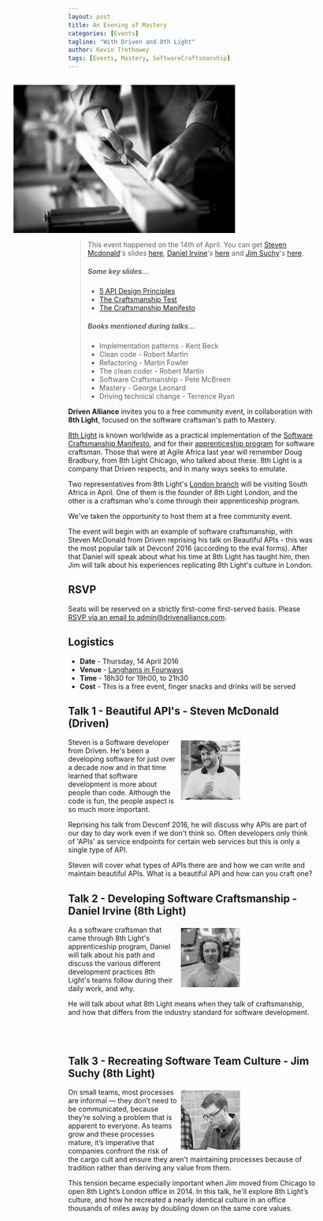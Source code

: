 ```yaml
---
layout: post
title: An Evening of Mastery
categories: [Events]
tagline: "With Driven and 8th Light"
author: Kevin Trethewey
tags: [Events, Mastery, SoftwareCraftsmanship]
---
```

<img style="float: right; margin-right: 150px; border:15px solid white; max-width: 100%;" src="/assets/img/blogs/craftsmanship.jpg	" />

> This event happened on the 14th of April. You can get [Steven Mcdonald](https://twitter.com/stevenmcd)'s slides [here](https://dl.dropboxusercontent.com/u/62921/Presentations/mastery/DevConf_BeautifulAPIs_2016.pdf), [Daniel Irvine](https://twitter.com/d_ir)'s [here](https://dl.dropboxusercontent.com/u/62921/Presentations/mastery/Discipline%20and%20professionalism.pdf) and [Jim Suchy](https://twitter.com/jsuchy)'s [here](https://dl.dropboxusercontent.com/u/62921/Presentations/mastery/budding_culture.pdf).
>
> ##### Some key slides...
> * [5 API Design Principles](https://dl.dropboxusercontent.com/u/62921/Presentations/mastery/DevConf_BeautifulAPIs_2016_API_Design_Principles.jpg)
> * [The Craftsmanship Test](https://dl.dropboxusercontent.com/u/62921/Presentations/mastery/Discipline_and_professionalism_thecraftsmanshiptest.jpg)
> * [The Craftsmanship Manifesto](https://dl.dropboxusercontent.com/u/62921/Presentations/mastery/budding_culture_craftsmanshipmanifesto.jpg)
>
> ##### Books mentioned during talks...
> * Implementation patterns - Kent Beck
> * Clean code - Robert Martin
> * Refactoring - Martin Fowler
> * The clean coder - Robert Martin
> * Software Craftsmanship - Pete McBreen
> * Mastery - George Leonard
> * Driving technical change - Terrence Ryan

**Driven Alliance** invites you to a free community event, in collaboration with **8th Light**, focused on the software craftsman's path to Mastery.

[8th Light](https://8thlight.com/) is known worldwide as a practical implementation of the [Software Craftsmanship Manifesto](http://manifesto.softwarecraftsmanship.org/), and for their [apprenticeship program](https://8thlight.com/apprenticeship/) for software craftsman. Those that were at Agile Africa last year will remember Doug Bradbury, from 8th Light Chicago, who talked about these. 8th Light is a company that Driven respects, and in many ways seeks to emulate.

Two representatives from 8th Light's [London branch](https://8thlight.com/locations/london/) will be visiting South Africa in April. One of them is the founder of 8th Light London, and the other is a craftsman who's come through their apprenticeship program.

We've taken the opportunity to host them at a free community event. 

The event will begin with an example of software craftsmanship, with Steven McDonald from Driven reprising his talk on Beautiful APIs - this was the most popular talk at Devconf 2016 (according to the eval forms). After that Daniel will speak about what his time at 8th Light has taught him, then Jim will talk about his experiences replicating 8th Light's culture in London.

## RSVP
Seats will be reserved on a strictly first-come first-served basis. Please [RSVP via an email to admin@drivenalliance.com](mailto:admin@drivenalliance.com?subject=I%20would%20like%20to%20attend%20Evening%20of%20Mastery).

## Logistics

* **Date** - Thursday, 14 April 2016
* **Venue** - [Langhams in Fourways](http://www.langhams.co.za/#directions)
* **Time** - 18h30 for 19h00, to 21h30
* **Cost** - This is a free event, finger snacks and drinks will be served

## Talk 1 - Beautiful API's - Steven McDonald (Driven)

<img style="float: right; margin-right: 150px; border:5px solid #FFFFFF; max-width: 100%;" src="/assets/img/blogs/Steven-Mcdonald.jpg" />

Steven is a Software developer from Driven. He's been a developing software for just over a decade now and in that time learned that software development is more about people than code. Although the code is fun, the people aspect is so much more important.

Reprising his talk from Devconf 2016, he will discuss why APIs are part of our day to day work even if we don't think so. Often developers only think of 'APIs' as service endpoints for certain web services but this is only a single type of API. 

Steven will cover what types of APIs there are and how we can write and maintain beautiful APIs. What is a beautiful API and how can you craft one?

## Talk 2 - Developing Software Craftsmanship - Daniel Irvine (8th Light)

<img style="float: right; margin-right: 150px; border:5px solid #FFFFFF; max-width: 100%;" src="/assets/img/blogs/Daniel-Irvine.jpg" />

As a software craftsman that came through 8th Light's apprenticeship program, Daniel will talk about his path and discuss the various different development practices 8th Light's teams follow during their daily work, and why.

He will talk about what 8th Light means when they talk of craftsmanship, and how that differs from the industry standard for software development.

<br>
<br>

## Talk 3 - Recreating Software Team Culture - Jim Suchy (8th Light)

<img style="float: right; margin-right: 150px; border:5px solid #FFFFFF; max-width: 100%;" src="/assets/img/blogs/Jim-Suchy.jpg" />

On small teams, most processes are informal — they don’t need to be communicated, because they’re solving a problem that is apparent to everyone. As teams grow and these processes mature, it’s imperative that companies confront the risk of the cargo cult and ensure they aren't maintaining processes because of tradition rather than deriving any value from them.

This tension became especially important when Jim moved from Chicago to open 8th Light’s London office in 2014. In this talk, he'll explore 8th Light’s culture, and how he recreated a nearly identical culture in an office thousands of miles away by doubling down on the same core values.